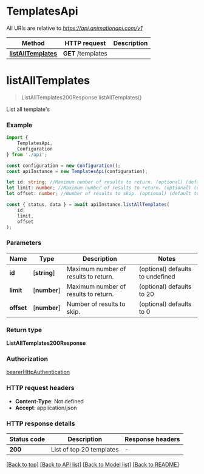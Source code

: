 # TemplatesApi

All URIs are relative to *https://api.animationapi.com/v1*

|Method | HTTP request | Description|
|------------- | ------------- | -------------|
|[**listAllTemplates**](#listalltemplates) | **GET** /templates | |

# **listAllTemplates**
> ListAllTemplates200Response listAllTemplates()

List all template\'s

### Example

```typescript
import {
    TemplatesApi,
    Configuration
} from './api';

const configuration = new Configuration();
const apiInstance = new TemplatesApi(configuration);

let id: string; //Maximum number of results to return. (optional) (default to undefined)
let limit: number; //Maximum number of results to return. (optional) (default to 20)
let offset: number; //Number of results to skip. (optional) (default to 0)

const { status, data } = await apiInstance.listAllTemplates(
    id,
    limit,
    offset
);
```

### Parameters

|Name | Type | Description  | Notes|
|------------- | ------------- | ------------- | -------------|
| **id** | [**string**] | Maximum number of results to return. | (optional) defaults to undefined|
| **limit** | [**number**] | Maximum number of results to return. | (optional) defaults to 20|
| **offset** | [**number**] | Number of results to skip. | (optional) defaults to 0|


### Return type

**ListAllTemplates200Response**

### Authorization

[bearerHttpAuthentication](../README.md#bearerHttpAuthentication)

### HTTP request headers

 - **Content-Type**: Not defined
 - **Accept**: application/json


### HTTP response details
| Status code | Description | Response headers |
|-------------|-------------|------------------|
|**200** | List of top 20 templates |  -  |

[[Back to top]](#) [[Back to API list]](../README.md#documentation-for-api-endpoints) [[Back to Model list]](../README.md#documentation-for-models) [[Back to README]](../README.md)

